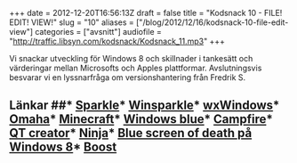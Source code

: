 +++
date = 2012-12-20T16:56:13Z
draft = false
title = "Kodsnack 10 - FILE! EDIT! VIEW!"
slug = "10"
aliases = ["/blog/2012/12/16/kodsnack-10-file-edit-view"]
categories = ["avsnitt"]
audiofile = "http://traffic.libsyn.com/kodsnack/Kodsnack_11.mp3"
+++

Vi snackar utveckling för Windows 8 och skillnader i tankesätt och värderingar mellan Microsofts och Apples plattformar. Avslutningsvis besvarar vi en lyssnarfråga om versionshantering från Fredrik S.
## Länkar ##* [Sparkle](http://sparkle.andymatuschak.org)* [Winsparkle](http://winsparkle.org)* [wxWindows](http://www.wxwindows.org)* [Omaha](https://code.google.com/p/omaha/)* [Minecraft](https://minecraft.net)* [Windows blue](https://en.wikipedia.org/wiki/Windows_Blue)* [Campfire](http://campfirenow.com)* [QT creator](https://qt.digia.com/Product/Developer-Tools/)* [Ninja](http://martine.github.com/ninja/)* [Blue screen of death på Windows 8](http://www.idg.se/2.1085/1.404119/har-ar-nya-blue-screen-of-death-i-windows-8)* [Boost](http://www.boost.org)




